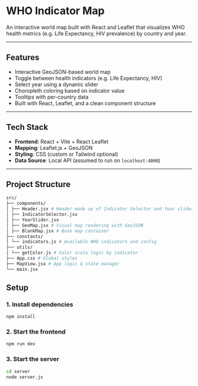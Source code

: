 # WHO Indicator Map

An interactive world map built with React and Leaflet that visualizes WHO health metrics (e.g. Life Expectancy, HIV prevalence) by country and year.

---

## Features

- Interactive GeoJSON-based world map
- Toggle between health indicators (e.g. Life Expectancy, HIV)
- Select year using a dynamic slider
- Choropleth coloring based on indicator value
- Tooltips with per-country data
- Built with React, Leaflet, and a clean component structure

---

## Tech Stack

- **Frontend**: React + Vite + React Leaflet
- **Mapping**: Leaflet.js + GeoJSON
- **Styling**: CSS (custom or Tailwind optional)
- **Data Source**: Local API (assumed to run on `localhost:4000`)

---

## Project Structure

```bash
src/
├── components/
│ ├── Header.jsx # Header made up of Indicator Selector and Year slider...
│ ├── IndicatorSelector.jsx
│ ├── YearSlider.jsx
│ ├── GeoMap.jsx # Visual map rendering with GeoJSON
│ ├── BlankMap.jsx # Base map container
├── constants/
│ └── indicators.js # Available WHO indicators and config
├── utils/
│ └── getColor.js # Color scale logic by indicator
├── App.css # Global styles
├── MapView.jsx # App logic & state manager
└── main.jsx
```

## Setup

### 1. Install dependencies

```bash
npm install
```

### 2. Start the frontend

```bash
npm run dev
```

### 3. Start the server

```bash
cd server
node server.js
```
